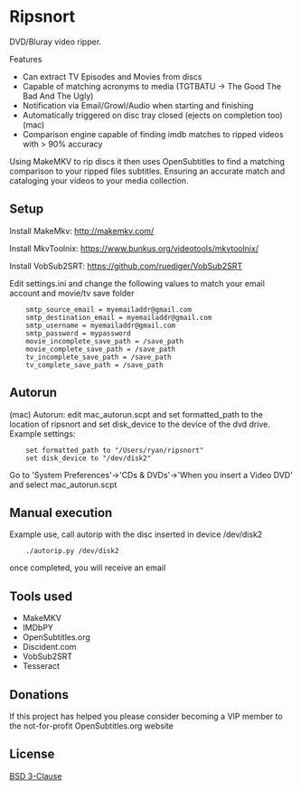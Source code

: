 Ripsnort
=========
DVD/Bluray video ripper. 

Features
 - Can extract TV Episodes and Movies from discs
 - Capable of matching acronyms to media (TGTBATU -> The Good The Bad And The Ugly)
 - Notification via Email/Growl/Audio when starting and finishing
 - Automatically triggered on disc tray closed (ejects on completion too)(mac)
 - Comparison engine capable of finding imdb matches to ripped videos with > 90% accuracy


Using MakeMKV to rip discs it then uses OpenSubtitles to find a matching comparison to your ripped files subtitles. Ensuring an accurate match and cataloging your videos to your media collection.


Setup
--------------
Install MakeMkv: http://makemkv.com/

Install MkvToolnix: https://www.bunkus.org/videotools/mkvtoolnix/

Install VobSub2SRT: https://github.com/ruediger/VobSub2SRT

Edit settings.ini and change the following values to match your email account and movie/tv save folder
```
    smtp_source_email = myemailaddr@gmail.com
    smtp_destination_email = myemailaddr@gmail.com
    smtp_username = myemailaddr@gmail.com
    smtp_password = mypassword
    movie_incomplete_save_path = /save_path
    movie_complete_save_path = /save_path
    tv_incomplete_save_path = /save_path
    tv_complete_save_path = /save_path

```


Autorun
--------------

(mac) Autorun: edit mac_autorun.scpt and set formatted_path to the location of ripsnort and set disk_device to the device of the dvd drive. Example settings:
```
    set formatted_path to "/Users/ryan/ripsnort"
    set disk_device to "/dev/disk2"
```
Go to 'System Preferences'->'CDs & DVDs'->'When you insert a Video DVD' and select mac_autorun.scpt


Manual execution
--------------

Example use, call autorip with the disc inserted in device /dev/disk2
```
    ./autorip.py /dev/disk2
```
once completed, you will receive an email


Tools used
--------------
 - MakeMKV
 - IMDbPY
 - OpenSubtitles.org
 - Discident.com
 - VobSub2SRT
 - Tesseract


Donations
--------------
If this project has helped you please consider becoming a VIP member to the not-for-profit OpenSubtitles.org website


License
----

[BSD 3-Clause](http://www.opensource.org/licenses/BSD-3-Clause)
